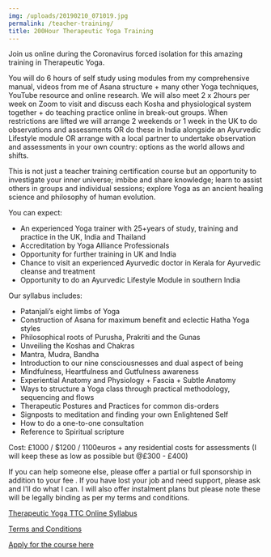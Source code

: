 ```yaml
---
img: /uploads/20190210_071019.jpg
permalink: /teacher-training/
title: 200Hour Therapeutic Yoga Training
---
```

Join us online during the Coronavirus forced isolation for this amazing training in Therapeutic Yoga.

You will do 6 hours of self study using modules from my comprehensive manual, videos from me of Asana structure + many other Yoga techniques, YouTube resource and online research. We will also meet 2 x 2hours per week on Zoom to visit and discuss each Kosha and physiological system together + do teaching practice online in break-out groups. When restrictions are lifted we will arrange 2 weekends or 1 week in the UK to do observations and assessments OR do these in India alongside an Ayurvedic Lifestyle module OR arrange with a local partner to undertake observation and assessments in your own country: options as the world allows and shifts.

This is not just a teacher training certification course but an opportunity to investigate your inner universe; imbibe and share knowledge; learn to assist others in groups and individual sessions; explore Yoga as an ancient healing science and philosophy of human evolution.

You can expect:

* An experienced Yoga trainer with 25+years of study, training and practice in the UK, India and Thailand
* Accreditation by Yoga Alliance Professionals 
* Opportunity for further training in UK and India
* Chance to visit an experienced Ayurvedic doctor in Kerala for Ayurvedic cleanse and treatment
* Opportunity to do an Ayurvedic Lifestyle Module in southern India

Our syllabus includes:

* Patanjali’s eight limbs of Yoga
* Construction of Asana for maximum benefit and eclectic Hatha Yoga styles
* Philosophical roots of Purusha, Prakriti and the Gunas
* Unveiling the Koshas and Chakras
* Mantra, Mudra, Bandha
* Introduction to our nine consciousnesses and dual aspect of being
* Mindfulness, Heartfulness and Gutfulness awareness
* Experiential Anatomy and Physiology + Fascia + Subtle Anatomy
* Ways to structure a Yoga class through practical methodology, sequencing and flows
* Therapeutic Postures and Practices for common dis-orders
* Signposts to meditation and finding your own Enlightened Self
* How to do a one-to-one consultation
* Reference to Spiritual scripture

Cost: £1000 / $1200 / 1100euros + any residential costs for assessments (I will keep these as low as possible but @£300 - £400)

If you can help someone else, please offer a partial or full sponsorship in addition to your fee . If you have lost your job and need support, please ask and I'll do what I can. I will also offer instalment plans but please note these will be legally binding as per my terms and conditions.

[Therapeutic Yoga TTC Online Syllabus](https://www.dropbox.com/s/axm73cfo1tmrn4d/Therapeutic%20Yoga%20online%20TTC%20Syllabus.docx?dl=0)

[Terms and Conditions](https://www.dropbox.com/s/xvbdumyojhcmytw/Terms%20and%20Conditions%202020.pdf?dl=0)

[Apply for the course here](https://www.dropbox.com/s/o6vwtsbl9heelf2/Inner%20Fire%20TTC%20application%20form.pdf?dl=0)
